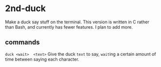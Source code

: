 # 2nd-duck
Make a duck say stuff on the terminal.
This version is written in C rather
than Bash, and currently has fewer
features. I plan to add more.

## commands
`duck <wait>  <text>` Give the duck `text` to say, `wait`ing a certain amount of time between saying each character.
